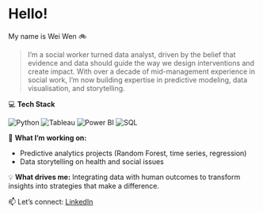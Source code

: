 # Hello!

My name is Wei Wen 🚲

> I’m a social worker turned data analyst, driven by the belief that evidence and data should guide the way we design interventions and create impact. With over a decade of mid-management experience in social work, I’m now building expertise in predictive modeling, data visualisation, and storytelling.

💻 **Tech Stack**

![Python](https://img.shields.io/badge/Python-FFCC33?style=for-the-badge&logo=python&logoColor=black)
![Tableau](https://img.shields.io/badge/Tableau-E7692B?style=for-the-badge&logo=tableau&logoColor=white)
![Power BI](https://img.shields.io/badge/Power%20BI-FFCC33?style=for-the-badge&logo=power-bi&logoColor=black)
![SQL](https://img.shields.io/badge/SQL-006A7D?style=for-the-badge&logo=databricks&logoColor=white)

🌱 **What I’m working on:**
* Predictive analytics projects (Random Forest, time series, regression)
* Data storytelling on health and social issues

💡 **What drives me:** Integrating data with human outcomes to transform insights into strategies that make a difference.

📫 Let’s connect: [LinkedIn](https://www.linkedin.com/in/t-weiwenn)
